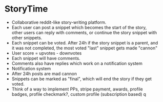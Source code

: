 # StoryTime
- Collaborative reddit-like story-writing platform.
- Each user can post a snippet which becomes the start of the story, other users can reply with comments, or continue the story snippet with other snippets.
- Each snippet can be voted. After 24h if the story snippet is a parent, and it was not completed, the most voted "last" snippet gets made "cannon"
- User score = upvotes - downvotes
- Each snippet will have comments.
- Comments also have replies which work on a notification system
- Notification system
- After 24h posts are mad cannon
- Snippets can be marked as "final", which will end the story if they get voted.
- Think of a way to implement PPs, stripe payment, awards, profile badges, profile checkmark?, custom profile (subscription based)
q
